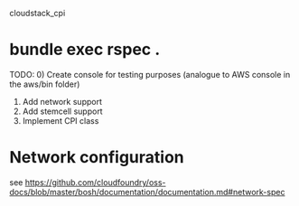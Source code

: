 cloudstack_cpi

# bundle exec rspec .

TODO:
0) Create console for testing purposes (analogue to AWS console in the aws/bin folder)
1) Add network support
2) Add stemcell support
3) Implement CPI class

# Network configuration
see https://github.com/cloudfoundry/oss-docs/blob/master/bosh/documentation/documentation.md#network-spec